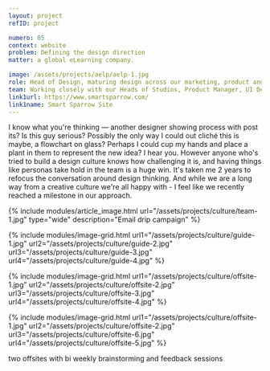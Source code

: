 ```yaml
---
layout: project
refID: project

numero: 05
context: website
problem: Defining the design direction
matter: a global eLearning company.

image: /assets/projects/aelp/aelp-1.jpg
role: Head of Design, maturing design across our marketing, product and in house learning design studio teams.
team: Working closely with our Heads of Studios, Product Manager, UI Designer, and around 15 Learning Designers.
link1url: https://www.smartsparrow.com/
link1name: Smart Sparrow Site
---
```


I know what you're thinking — another designer showing process with post its? Is this guy serious? Possibly the only way I could out cliché this is maybe, a flowchart on glass? Perhaps I could cup my hands and place a plant in them to represent the new idea? I hear you. However anyone who's tried to build a design culture knows how challenging it is, and having things like personas take hold in the team is a huge win. It's taken me 2 years to refocus the conversation around design thinking. And while we are a long way from a creative culture we're all happy with - I feel like we recently reached a milestone in our approach.

{% include modules/article_image.html url="/assets/projects/culture/team-1.jpg" type="wide" description="Email drip campaign" %}

{% include modules/image-grid.html url1="/assets/projects/culture/guide-1.jpg" url2="/assets/projects/culture/guide-2.jpg" url3="/assets/projects/culture/guide-3.jpg" url4="/assets/projects/culture/guide-4.jpg" %}

{% include modules/image-grid.html url1="/assets/projects/culture/offsite-1.jpg" url2="/assets/projects/culture/offsite-2.jpg" url3="/assets/projects/culture/offsite-3.jpg" url4="/assets/projects/culture/offsite-4.jpg" %}

{% include modules/image-grid.html url1="/assets/projects/culture/offsite-1.jpg" url2="/assets/projects/culture/offsite-2.jpg" url3="/assets/projects/culture/offsite-6.jpg" url4="/assets/projects/culture/offsite-5.jpg" %}

two offsites with bi weekly brainstorming and feedback sessions
